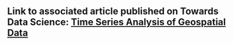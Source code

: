 ## Link to associated article published on Towards Data Science: [Time Series Analysis of Geospatial Data](https://medium.com/towards-data-science/time-series-analysis-of-geospatial-data-bee45f156ba)
